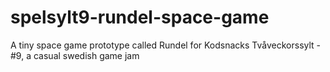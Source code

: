 # spelsylt9-rundel-space-game
A tiny space game prototype called Rundel for Kodsnacks Tvåveckorssylt - #9, a casual swedish game jam
